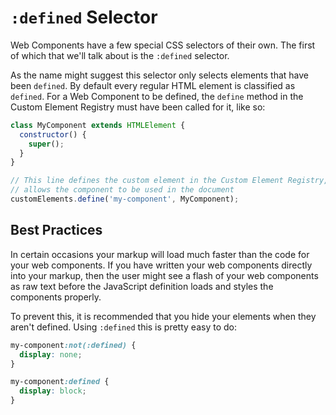 # `:defined` Selector

Web Components have a few special CSS selectors of their own. The first of which that we'll talk about is the `:defined` selector.

As the name might suggest this selector only selects elements that have been `defined`. By default every regular HTML element is classified as `defined`. For a Web Component to be defined, the `define` method in the Custom Element Registry must have been called for it, like so:

```js
class MyComponent extends HTMLElement {
  constructor() {
    super();
  }
}

// This line defines the custom element in the Custom Element Registry, and
// allows the component to be used in the document
customElements.define('my-component', MyComponent);
```

## Best Practices

In certain occasions your markup will load much faster than the code for your web components. If you have written your web components directly into your markup, then the user might see a flash of your web components as raw text before the JavaScript definition loads and styles the components properly.

To prevent this, it is recommended that you hide your elements when they aren't defined. Using `:defined` this is pretty easy to do:

```css
my-component:not(:defined) {
  display: none;
}

my-component:defined {
  display: block;
}
```
